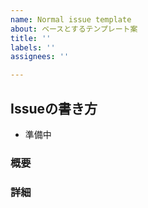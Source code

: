 ```yaml
---
name: Normal issue template
about: ベースとするテンプレート案
title: ''
labels: ''
assignees: ''

---
```


## Issueの書き方
* 準備中

### 概要


### 詳細
